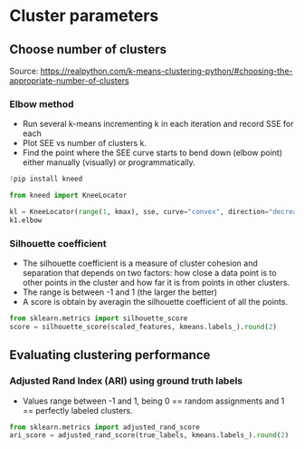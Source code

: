 # Cluster parameters

## Choose number of clusters

Source: https://realpython.com/k-means-clustering-python/#choosing-the-appropriate-number-of-clusters

### Elbow method
- Run several k-means incrementing k in each iteration and record SSE for each
- Plot SEE vs number of clusters k.
- Find the point where the SEE curve starts to bend down (elbow point) either manually (visually) or programmatically.

```python
!pip install kneed

from kneed import KneeLocator

kl = KneeLocator(range(1, kmax), sse, curve="convex", direction="decreasing")
k1.elbow
```

### Silhouette coefficient
- The silhouette coefficient is a measure of cluster cohesion and separation that depends on two factors: how close a data point is to other points in the cluster and how far it is from points in other clusters.
- The range is between -1 and 1 (the larger the better)
- A score is obtain by averagin the silhouette coefficient of all the points.

```python
from sklearn.metrics import silhouette_score
score = silhouette_score(scaled_features, kmeans.labels_).round(2)
```

## Evaluating clustering performance

### Adjusted Rand Index (ARI) using ground truth labels
- Values range between -1 and 1, being 0 == random assignments and 1 == perfectly labeled clusters.

```python
from sklearn.metrics import adjusted_rand_score
ari_score = adjusted_rand_score(true_labels, kmeans.labels_).round(2)
```
